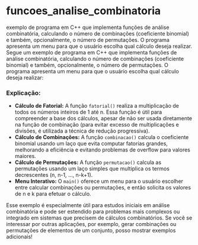 # funcoes_analise_combinatoria
exemplo de programa em C++ que implementa funções de análise combinatória, calculando o número de combinações (coeficiente binomial) e também, opcionalmente, o número de permutações. O programa apresenta um menu para que o usuário escolha qual cálculo deseja realizar.
Segue um exemplo de programa em C++ que implementa funções de análise combinatória, calculando o número de combinações (coeficiente binomial) e também, opcionalmente, o número de permutações. O programa apresenta um menu para que o usuário escolha qual cálculo deseja realizar:

### Explicação:
- **Cálculo de Fatorial:** A função `fatorial()` realiza a multiplicação de todos os números inteiros de 1 até n. Essa função é útil para compreender a base dos cálculos, apesar de não ser usada diretamente na função de combinação (para evitar excesso de multiplicações e divisões, é utilizada a técnica de redução progressiva).
- **Cálculo de Combinações:** A função `combinacao()` calcula o coeficiente binomial usando um laço que evita computar fatorias grandes, melhorando a eficiência e evitando problemas de overflow para valores maiores.
- **Cálculo de Permutações:** A função `permutacao()` calcula as permutações usando um laço simples que multiplica os termos decrescentes (n, n-1, ..., n-k+1).
- **Menu Interativo:** O `main()` oferece um menu para o usuário escolher entre calcular combinações ou permutações, e então solicita os valores de n e k para efetuar o cálculo.

Esse exemplo é especialmente útil para estudos iniciais em análise combinatória e pode ser estendido para problemas mais complexos ou integrado em sistemas que precisem de cálculos combinatórios. Se você se interessar por outras aplicações, por exemplo, gerar combinações ou permutações de elementos de um conjunto, posso mostrar exemplos adicionais!
